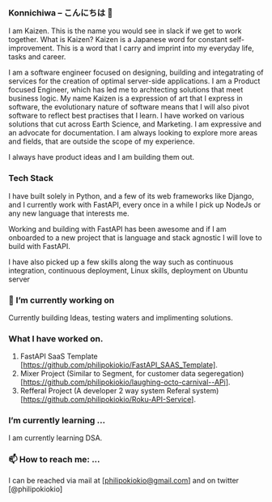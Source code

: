 ### Konnichiwa – こんにちは 👋
I am Kaizen. This is the name you would see in slack if we get to work together. What is Kaizen? 
Kaizen is a Japanese word for constant self-improvement.  This is a word that I carry and imprint into my everyday life, tasks and career. 

I am a software engineer focused on designing, building and integatrating of services for the creation of optimal server-side applications. I am a Product focused Engineer, which has led me to archtecting solutions that meet business logic. My name Kaizen is a expression of art that I express in software, the evolutionary nature of software means that I will also pivot software to reflect best practises that I learn. I have worked on various solutions that cut across Earth Science, and Marketing. I am expressive and an advocate for documentation. I am always looking to explore more areas and fields, that are outside the scope of my experience. 


I always have product ideas and I am building them out.

### Tech Stack

I have built solely in Python, and a few of its web frameworks like Django, and I currently work with FastAPI, every once in a while I pick up NodeJs or any new language that interests me.

Working and building with FastAPI has been awesome and if I am onboarded to a new project that is language and stack agnostic I will love to build with FastAPI.

I have also picked up a few skills along the way such as continuous integration, continuous deployment, 
Linux skills, deployment on Ubuntu server

###  🔭 I’m currently working on 

Currently building Ideas, testing waters and implimenting solutions.


### What I  have worked on.
1. FastAPI SaaS Template [https://github.com/philipokiokio/FastAPI_SAAS_Template].
2. Mixer Project (Similar to Segment, for customer data segeregation)[https://github.com/philipokiokio/laughing-octo-carnival--APi].
3. Refferal Project (A developer 2 way system Referal system) [https://github.com/philipokiokio/Roku-API-Service].


### I’m currently learning ...
I am currently learning DSA.


### 📫 How to reach me: ...
I can be reached via mail at [philipokiokio@gmail.com] and on twitter [@philipokiokio]

<!--
**philipokiokio/philipokiokio** is a ✨ _special_ ✨ repository because its `README.md` (this file) appears on your GitHub profile.

Here are some ideas to get you started:

- 🔭 I’m currently working on ...
- 🌱 I’m currently learning ...
- 👯 I’m looking to collaborate on ...
- 🤔 I’m looking for help with ...
- 💬 Ask me about ...
- 📫 How to reach me: ...
- 😄 Pronouns: ...
- ⚡ Fun fact: ...
-->
